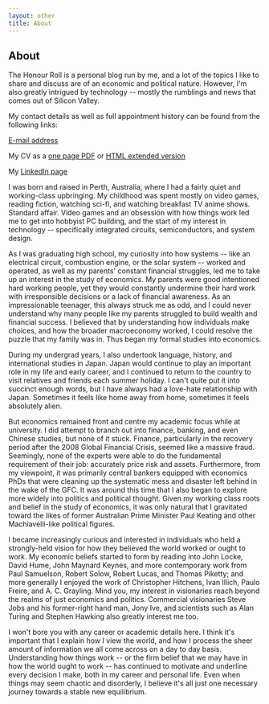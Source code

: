 ```yaml
---
layout: other
title: About
---
```

## About

The Honour Roll is a personal blog run by me, and a lot of the topics I like to share and discuss are of an economic and political nature. However, I'm also greatly intrigued by technology -- mostly the rumblings and news that comes out of Silicon Valley.

My contact details as well as full appointment history can be found from the following links:

[E-mail address](dh.murakami@keio.jp)

My CV as a [one page PDF](https://drive.google.com/open?id=1NcfCOuNB1ws3utBeYd1FjKn0C5ODY6P8) or [HTML extended version](https://hirothreading.github.io/thehonourroll/htmlcv.html)

My [LinkedIn page](https://www.linkedin.com/in/d-h-murakami/)

I was born and raised in Perth, Australia, where I had a fairly quiet and working-class upbringing. My childhood was spent mostly on video games, reading fiction, watching sci-fi, and watching breakfast TV anime shows. Standard affair. Video games and an obsession with how things work led me to get into hobbyist PC building, and the start of my interest in technology -- specifically integrated circuits, semiconductors, and system design.

As I was graduating high school, my curiosity into how systems -- like an electrical circuit, combustion engine, or the solar system -- worked and operated, as well as my parents' constant financial struggles, led me to take up an interest in the study of economics. My parents were good intentioned hard working people, yet they would constantly undermine their hard work with irresponsible decisions or a lack of financial awareness. As an impressionable teenager, this always struck me as odd, and I could never understand why many people like my parents struggled to build wealth and financial success. I believed that by understanding how individuals make choices, and how the broader macroeconomy worked, I could resolve the puzzle that my family was in. Thus began my formal studies into economics.

During my undergrad years, I also undertook language, history, and international studies in Japan. Japan would continue to play an important role in my life and early career, and I continued to return to the country to visit relatives and friends each summer holiday. I can't quite put it into succinct enough words, but I have always had a love-hate relationship with Japan. Sometimes it feels like home away from home, sometimes it feels absolutely alien.

But economics remained front and centre my academic focus while at university. I did attempt to branch out into finance, banking, and even Chinese studies, but none of it stuck. Finance, particularly in the recovery period after the 2008 Global Financial Crisis, seemed like a massive fraud. Seemingly, none of the experts were able to do the fundamental requirement of their job: accurately price risk and assets. Furthermore, from my viewpoint, it was primarily central bankers equipped with economics PhDs that were cleaning up the systematic mess and disaster left behind in the wake of the GFC. It was around this time that I also began to explore more widely into politics and political thought. Given my working class roots and belief in the study of economics, it was only natural that I gravitated toward the likes of former Australian Prime Minister Paul Keating and other Machiavelli-like political figures.

I became increasingly curious and interested in individuals who held a strongly-held vision for how they believed the world worked or ought to work. My economic beliefs started to form by reading into John Locke, David Hume, John Maynard Keynes, and more contemporary work from Paul Samuelson, Robert Solow, Robert Lucas, and Thomas Piketty; and more generally I enjoyed the work of Christopher Hitchens, Ivan Illich, Paulo Freire, and A. C. Grayling. Mind you, my interest in visionaries reach beyond the realms of just economics and politics. Commercial visionaries Steve Jobs and his former-right hand man, Jony Ive, and scientists such as Alan Turing and Stephen Hawking also greatly interest me too.

I won't bore you with any career or academic details here. I think it's important that I explain how I view the world, and how I process the sheer amount of information we all come across on a day to day basis. Understanding how things work -- or the firm belief that we may have in how the world ought to work -- has continued to motivate and underline every decision I make, both in my career and personal life. Even when things may seem chaotic and disorderly, I believe it's all just one necessary journey towards a stable new equilibrium.
